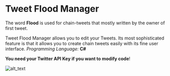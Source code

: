 # Tweet Flood Manager

The word **Flood** is used for chain-tweets that mostly written by the owner of first tweet.

Tweet Flood Manager allows you to edit your Tweets. Its most sophisticated feature is that it allows you to create chain tweets easily with its fine user interface. 
 _Programming Language:_  **C#**
 
 
 **You need your Twitter API Key if you want to modify code**!
 
 ![alt_text](https://s3.amazonaws.com/poly-screenshots.angel.co/Project/3f/550724/c9d7193c98af0cd4ffcd1b3c3a2b3498-original.jpg)
